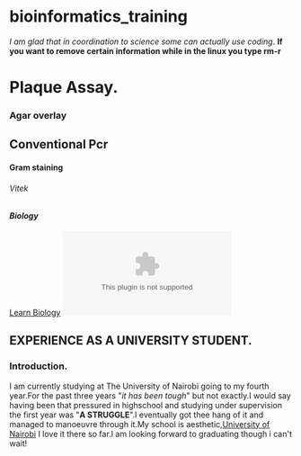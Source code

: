 # bioinformatics_training     
_I am glad that in coordination to science some can actually use coding_. 
**If you want to remove certain information while in the linux you type rm-r**
# Plaque Assay.
### Agar overlay
## Conventional Pcr
#### Gram staining
###### Vitek
#### _Biology_
[Learn Biology](www.biology.com)
![Vanessa Muthoni](www.images.com)

## EXPERIENCE AS A UNIVERSITY STUDENT.
### Introduction.
I am currently studying at The University of Nairobi going to my fourth year.For the past three years "_it has been tough_" but not exactly.I would say having been that pressured in highschool and studying under supervision the first year was "**A STRUGGLE**".I eventually got thee hang of it and managed to manoeuvre through it.My school is aesthetic,[University of Nairobi](https://images.app.goo.gl/xegNP1d7NDjfrmsZ8) I love it there so far.I am looking forward to graduating though i can't wait!


